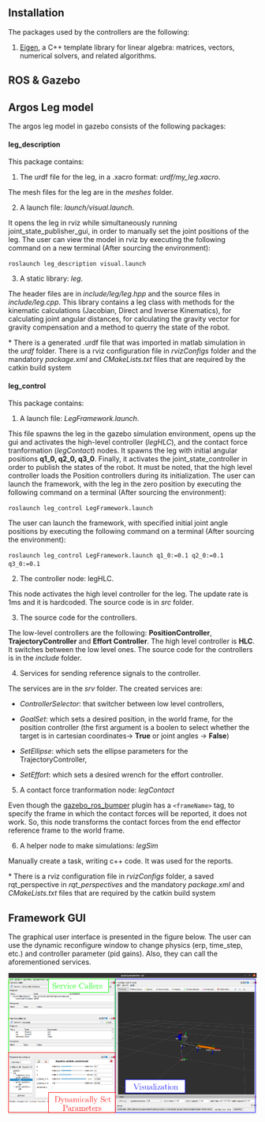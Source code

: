 ## Installation

The packages used by the controllers are the following:

1. [Eigen](http://eigen.tuxfamily.org/index.php?title=Main_Page), a C++ template library for linear algebra: matrices, vectors, numerical solvers, and related algorithms.


## ROS & Gazebo
## Argos Leg model

The argos leg model in gazebo consists of the following packages:

#### **leg_description**

This package contains:

1. The urdf file for the leg, in a .xacro format:  *urdf/my_leg.xacro*. 

The mesh files for the leg are in the *meshes* folder. 

2. A launch file: *launch/visual.launch*. 

It opens the leg in rviz while simultaneously running joint_state_publisher_gui, in order to manually set the joint positions of the leg. 
The user can view the model in rviz by executing the following command on a new terminal (After sourcing the environment):

`roslaunch leg_description visual.launch`

3. A static library: *leg*. 

The header files are in *include/leg/leg.hpp* and the source files in *include/leg.cpp*. This library contains a leg class with methods for the kinematic calculations (Jacobian, Direct and Inverse Kinematics), for calculating joint angular distances, for calculating the gravity vector for gravity compensation and a method to querry the state of the robot.    

\* There is a generated .urdf file that was imported in matlab simulation in the *urdf* folder. There is a rviz configuration file in *rvizConfigs* folder and the mandatory *package.xml* and *CMakeLists.txt* files that are required by the catkin build system 




#### **leg_control**

This package contains:

1. A launch file: *LegFramework.launch*.

This file spawns the leg in the gazebo simulation environment, opens up the gui and activates the high-level controller (*legHLC*), and the contact force tranformation (*legContact*) nodes. 
It spawns the leg with initial angular positions **q1_0, q2_0, q3_0**.
Finally, it activates the joint_state_controller in order to publish the states of the robot. 
It must be noted, that the high level controller loads the  Position controllers during its initialization.
The user can launch the framework, with the leg in the zero position by executing the following command on a terminal (After sourcing the environment):

`roslaunch leg_control LegFramework.launch`

The user can launch the framework, with specified initial joint angle positions by executing the following command on a terminal (After sourcing the environment):

`roslaunch leg_control LegFramework.launch q1_0:=0.1 q2_0:=0.1 q3_0:=0.1`



2. The controller node: legHLC. 

This node activates the high level controller for the leg. The update rate is 1ms and it is hardcoded. The source code is in *src* folder. 

3. The source code for the controllers. 

The low-level controllers are the following: **PositionController**, **TrajectoryController** and **Effort Controller**. 
The high level controller is **HLC**. It switches between the low level ones. 
The source code for the controllers is in the *include* folder. 

4. Services for sending reference signals to the controller. 

The services are in the *srv* folder. The created services are: 

* *ControllerSelector*: that switcher between low level controllers, 

* *GoalSet*: which sets a desired position, in the world frame,  for the position controller (the first argument is a boolen to select whether the target is in cartesian coordinates-> **True** or joint angles -> **False**) 

* *SetEllipse*: which sets the ellipse parameters for the TrajectoryController,

* *SetEffort*: which sets a desired wrench for the effort controller.


5. A contact force tranformation node: *legContact*

Even though the [gazebo_ros_bumper](http://docs.ros.org/en/diamondback/api/gazebo_plugins/html/group__GazeboRosBumper.html) 
plugin has a `<frameName>` tag, to specify the frame in which the contact forces will be reported, it does not work. 
So, this node transforms the contact forces from the end effector reference frame to the world frame.  

6. A helper node to make simulations: *legSim*

Manually create a task, writing c++ code. It was used for the reports. 

\* There is a rviz configuration file in *rvizConfigs* folder, a saved rqt_perspective in *rqt_perspectives*  and the mandatory *package.xml* and *CMakeLists.txt* files that are required by the catkin build system 

## Framework GUI

The graphical user interface is presented in the figure below. The user can use the dynamic reconfigure window to change physics (erp, time_step, etc.) and controller parameter (pid gains). Also, they can call the aforementioned services.

![GUI](Figures/GUI.png "GUI")

